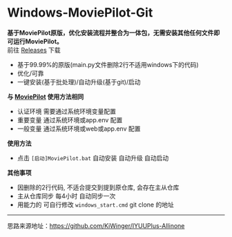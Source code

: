 # Windows-MoviePilot-Git


 **基于MoviePilot原版，优化安装流程并整合为一体包，无需安装其他任何文件即可运行MoviePilot。**  
 前往 [Releases](https://github.com/developer-wlj/Windows-MoviePilot/releases/latest "Releases") 下载
 - 基于99.99%的原版(main.py文件删除2行不适用windows下的代码)
 - 优化/可靠
 - 一键安装(基于批处理)/自动升级(基于git)/启动

 **与 [MoviePilot](https://github.com/jxxghp/MoviePilot) 使用方法相同**
 - 认证环境 需要通过系统环境变量配置
 - 重要变量 通过系统环境或app.env 配置
 - 一般变量 通过系统环境或web或app.env 配置

 **使用方法**
 - 点击 `[启动]MoviePilot.bat` 自动安装 自动升级 自动启动

 **其他事项**
 - 因删除的2行代码, 不适合提交到提到原仓库, 会存在主从仓库
 - 主从仓库同步 每4小时 自动同步一次
 - 用能力的 可自行修改 `windows_start.cmd` git clone 的地址

 ***
 思路来源地址：https://github.com/KiWinger/IYUUPlus-Allinone
